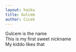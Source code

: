 ```yaml
---
layout: haiku
title: Gulcem
author: Cicek
---
```


Gulcem is the name<br>
This is my first sweet nickname<br>
My kiddo likes that<br>